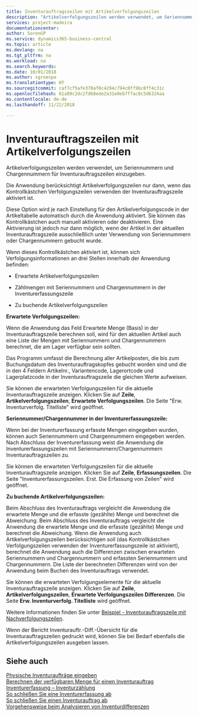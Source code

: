 ```yaml
---
title: Inventurauftragszeilen mit Artikelverfolgungszeilen
description: "Artikelverfolgungszeilen werden verwendet, um Seriennummern und Chargennummern für Inventurauftragszeilen einzugeben."
services: project-madeira
documentationcenter: 
author: SorenGP
ms.service: dynamics365-business-central
ms.topic: article
ms.devlang: na
ms.tgt_pltfrm: na
ms.workload: na
ms.search.keywords: 
ms.date: 10/01/2018
ms.author: sgroespe
ms.translationtype: HT
ms.sourcegitcommit: caf7cf5afe370af0c4294c794c0ff9bc8ff4c31c
ms.openlocfilehash: 61a89c2dc2fd68ede2a31e0eb7f7ac8c5d6324aa
ms.contentlocale: de-de
ms.lasthandoff: 11/22/2018

---
```

# <a name="physical-inventory-order-lines-with-item-tracking-lines"></a>Inventurauftragszeilen mit Artikelverfolgungszeilen
Artikelverfolgungszeilen werden verwendet, um Seriennummern und Chargennummern für Inventurauftragszeilen einzugeben.  

 Die Anwendung berücksichtigt Artikelverfolgungszeilen nur dann, wenn das Kontrollkästchen  Verfolgungszeilen verwenden der Inventurauftragszeile aktiviert ist.  

 Diese Option wird je nach Einstellung für den Artikelverfolgungscode in der Artikeltabelle automatisch durch die Anwendung aktiviert. Sie können das Kontrollkästchen auch manuell aktivieren oder deaktivieren. Eine Aktivierung ist jedoch nur dann möglich, wenn der Artikel in der aktuellen Inventurauftragszeile ausschließlich unter Verwendung von Seriennummern oder Chargennummern gebucht wurde.  

 Wenn dieses Kontrollkästchen aktiviert ist, können sich Verfolgungsinformationen an drei Stellen innerhalb der Anwendung befinden:  

-   Erwartete Artikelverfolgungszeilen  

-   Zählmengen mit Seriennummern und Chargennummern in der Inventurerfassungszeile  

-   Zu buchende Artikelverfolgungszeilen  

 **Erwartete Verfolgungszeilen:**  

 Wenn die Anwendung das Feld Erwartete Menge (Basis) in der Inventurauftragszeile berechnen soll, wird für den aktuellen Artikel auch eine Liste der Mengen mit Seriennummern und Chargennummern berechnet, die am Lager verfügbar sein sollten.  

 Das Programm umfasst die Berechnung aller Artikelposten, die bis zum Buchungsdatum des Inventurauftragskopfes gebucht worden sind und die in den 4 Feldern Artikelnr., Variantencode,  Lagerortcode und Lagerplatzcode in der Inventurauftragszeile die gleichen Werte aufweisen.  

 Sie können die erwarteten Verfolgungszeilen für die aktuelle Inventurauftragszeile anzeigen. Klicken Sie auf **Zeile**, **Artikelverfolgungszeilen**, **Erwartete Verfolgungszeilen**. Die Seite "Erw. Inventurverfolg. Titelliste" wird geöffnet.  

 **Seriennummer/Chargennummer in der Inventurerfassungszeile:**  

 Wenn bei der Inventurerfassung erfasste Mengen eingegeben wurden, können auch Seriennummern und Chargennummern eingegeben werden. Nach Abschluss der Inventurerfassung weist die Anwendung die Inventurerfassungszeilen mit Seriennummern/Chargennummern Inventurauftragszeilen zu.  

 Sie können die erwarteten Verfolgungszeilen für die aktuelle Inventurauftragszeile anzeigen. Klicken Sie auf **Zeile**, **Erfassungszeilen**. Die Seite "Inventurerfassungszeilen. Erst. Die Erfassung von Zeilen" wird geöffnet.  

 **Zu buchende Artikelverfolgungszeilen:**  

 Beim Abschluss des Inventurauftrags vergleicht die Anwendung die erwartete Menge und die erfasste (gezählte) Menge und berechnet die Abweichung. Beim Abschluss des Inventurauftrags vergleicht die Anwendung die erwartete Menge und die erfasste (gezählte) Menge und berechnet die Abweichung. Wenn die Anwendung auch Artikelverfolgungszeilen berücksichtigen soll (das Kontrollkästchen  Verfolgungszeilen verwenden der Inventurerfassungszeile ist aktiviert), berechnet die Anwendung auch die Differenzen zwischen erwarteten Seriennummern und Chargennummern und erfassten Seriennummern und Chargennummern. Die Liste der berechneten Differenzen wird von der Anwendung beim Buchen des Inventurauftrags verwendet.  

 Sie können die erwarteten Verfolgungselemente für die aktuelle Inventurauftragszeile anzeigen. Klicken Sie auf **Zeile**, **Artikelverfolgungszeilen**, **Erwartete Verfolgungszeilen Differenzen**. Die Seite **Erw. Inventurverfolg. Titelliste** wird geöffnet.  

 Weitere Informationen finden Sie unter [Beispiel - Inventurauftragszeile mit Nachverfolgungszeilen](example-inventory-order-line-with-tracking-lines.md).  

 Wenn der Bericht Inventurauftr.-Diff.-Übersicht für die Inventurauftragszeilen gedruckt wird, können Sie bei Bedarf ebenfalls die Artikelverfolgungszeilen ausgeben lassen.  

## <a name="see-also"></a>Siehe auch  
 [Physische Inventuraufträge eingeben](how-to-enter-physical-inventory-orders.md)   
 [Berechnen der verfügbaren Menge für einen Inventurauftrag](how-to-calculate-quantity-on-hand-for-a-physical-inventory-order.md)   
 [Inventurerfassung – Inventurzählung](physical-inventory-recording-counting-physical-inventory.md)   
 [So schließen Sie eine Inventurerfassung ab](how-to-finish-a-physical-inventory-recording.md)   
 [So schließen Sie einen Inventurauftrag ab](how-to-finish-a-physical-inventory-order.md)   
 [Vorgehensweise beim Analysieren von Inventurdifferenzen](how-to-analyze-physical-inventory-differences.md)

